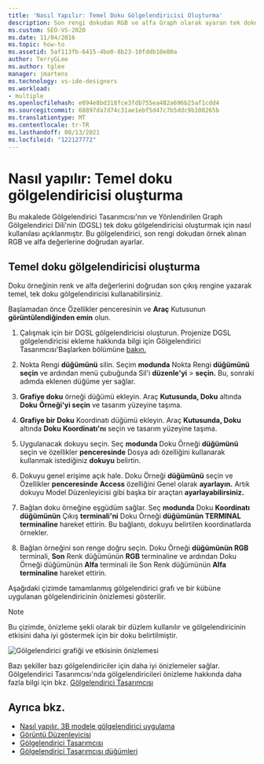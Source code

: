 ```yaml
---
title: 'Nasıl Yapılır: Temel Doku Gölgelendiricisi Oluşturma'
description: Son rengi dokudan RGB ve alfa Graph olarak ayaran tek doku gölgelendiricisi oluşturmak için Gölgelendirici Tasarımcısı ve Yönlendirilen Gölgelendirici Dili kullanın.
ms.custom: SEO-VS-2020
ms.date: 11/04/2016
ms.topic: how-to
ms.assetid: 5af113fb-6415-4be0-8b23-10fddb10e80a
author: TerryGLee
ms.author: tglee
manager: jmartens
ms.technology: vs-ide-designers
ms.workload:
- multiple
ms.openlocfilehash: e094e8bd318fce3fdb755ea482a696b25af1cdd4
ms.sourcegitcommit: 68897da7d74c31ae1ebf5d47c7b5ddc9b108265b
ms.translationtype: MT
ms.contentlocale: tr-TR
ms.lasthandoff: 08/13/2021
ms.locfileid: "122127772"
---
```

# <a name="how-to-create-a-basic-texture-shader"></a>Nasıl yapılır: Temel doku gölgelendiricisi oluşturma

Bu makalede Gölgelendirici Tasarımcısı'nın ve Yönlendirilen Graph Gölgelendirici Dili'nin (DGSL) tek doku gölgelendiricisi oluşturmak için nasıl kullanılası açıklanmıştır. Bu gölgelendirici, son rengi dokudan örnek alınan RGB ve alfa değerlerine doğrudan ayarlar.

## <a name="create-a-basic-texture-shader"></a>Temel doku gölgelendiricisi oluşturma

Doku örneğinin renk ve alfa değerlerini doğrudan son çıkış rengine yazarak temel, tek doku gölgelendiricisi kullanabilirsiniz.

Başlamadan önce Özellikler penceresinin ve **Araç** Kutusunun **görüntülendiğinden emin** olun.

1. Çalışmak için bir DGSL gölgelendiricisi oluşturun. Projenize DGSL gölgelendiricisi ekleme hakkında bilgi için Gölgelendirici Tasarımcısı'Başlarken bölümüne [bakın.](../designers/shader-designer.md)

2. Nokta Rengi **düğümünü** silin. Seçim **modunda** Nokta Rengi **düğümünü seçin** ve ardından menü çubuğunda Sil'i **düzenle'yi**  >  **seçin.** Bu, sonraki adımda eklenen düğüme yer sağlar.

3. **Grafiye doku** örneği düğümü ekleyin. Araç **Kutusunda, Doku** altında **Doku** **Örneği'yi seçin** ve tasarım yüzeyine taşıma.

4. **Grafiye bir Doku** Koordinatı düğümü ekleyin. Araç **Kutusunda, Doku** altında **Doku** **Koordinatı'nı** seçin ve tasarım yüzeyine taşıma.

5. Uygulanacak dokuyu seçin. Seç **modunda** Doku Örneği **düğümünü** seçin ve özellikler **penceresinde** Dosya adı özelliğini kullanarak kullanmak istediğiniz **dokuyu** belirtin.

6. Dokuyu genel erişime açık hale. Doku Örneği **düğümünü** seçin ve Özellikler **penceresinde** **Access** özelliğini Genel olarak **ayarlayın.** Artık dokuyu Model Düzenleyicisi gibi başka bir araçtan **ayarlayabilirsiniz.**

7. Bağlan doku örneğine eşgüdüm sağlar. Seç **modunda** Doku **Koordinatı düğümünün** Çıkış **terminali'ni** Doku Örneği **düğümünün TERMINAL** **terminaline** hareket ettirin. Bu bağlantı, dokuyu belirtilen koordinatlarda örnekler.

8. Bağlan örneğini son renge doğru seçin. Doku Örneği **düğümünün RGB** terminali, **Son** Renk düğümünün **RGB** terminaline ve  ardından Doku Örneği düğümünün **Alfa** terminali ile Son Renk düğümünün **Alfa**  **terminaline** hareket ettirin.

Aşağıdaki çizimde tamamlanmış gölgelendirici grafı ve bir kübüne uygulanan gölgelendiricinin önizlemesi gösterilir.

> [!NOTE]
> Bu çizimde, önizleme şekli olarak bir düzlem kullanılır ve gölgelendiricinin etkisini daha iyi göstermek için bir doku belirtilmiştir.

![Gölgelendirici grafiği ve etkisinin önizlemesi](../designers/media/digit-texture-effect.png)

Bazı şekiller bazı gölgelendiriciler için daha iyi önizlemeler sağlar. Gölgelendirici Tasarımcısı'nda gölgelendiricileri önizleme hakkında daha fazla bilgi için bkz. [Gölgelendirici Tasarımcısı](../designers/shader-designer.md)

## <a name="see-also"></a>Ayrıca bkz.

- [Nasıl yapılır. 3B modele gölgelendirici uygulama](../designers/how-to-apply-a-shader-to-a-3-d-model.md)
- [Görüntü Düzenleyicisi](../designers/image-editor.md)
- [Gölgelendirici Tasarımcısı](../designers/shader-designer.md)
- [Gölgelendirici Tasarımcısı düğümleri](../designers/shader-designer-nodes.md)
